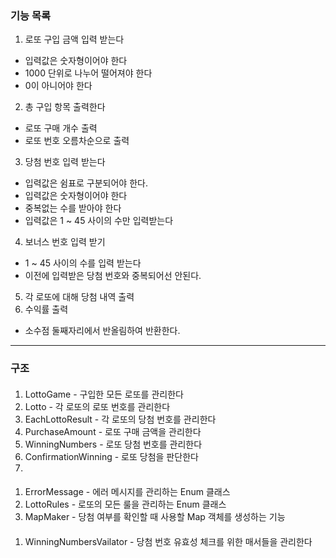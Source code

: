 ### 기능 목록
1. 로또 구입 금액 입력 받는다
- 입력값은 숫자형이어야 한다
- 1000 단위로 나누어 떨어져야 한다
- 0이 아니어야 한다
2. 총 구입 항목 출력한다
- 로또 구매 개수 출력
- 로또 번호 오름차순으로 출력
3. 당첨 번호 입력 받는다
- 입력값은 쉼표로 구분되어야 한다.
- 입력값은 숫자형이어야 한다
- 중복없는 수를 받아야 한다
- 입력값은 1 ~ 45 사이의 수만 입력받는다
4. 보너스 번호 입력 받기
- 1 ~ 45 사이의 수를 입력 받는다
- 이전에 입력받은 당첨 번호와 중복되어선 안된다.
5. 각 로또에 대해 당첨 내역 출력
6. 수익률 출력
- 소수점 둘째자리에서 반올림하여 반환한다.

---
### 구조
#### <Model>
1. LottoGame - 구입한 모든 로또를 관리한다
2. Lotto - 각 로또의 로또 번호를 관리한다
3. EachLottoResult - 각 로또의 당첨 번호를 관리한다
4. PurchaseAmount - 로또 구매 금액을 관리한다
5. WinningNumbers - 로또 당첨 번호를 관리한다
6. ConfirmationWinning - 로또 당첨을 판단한다
7. 
#### <util>
1. ErrorMessage - 에러 메시지를 관리하는 Enum 클래스
2. LottoRules - 로또의 모든 룰을 관리하는 Enum 클래스
3. MapMaker - 당첨 여부를 확인할 때 사용할 Map 객체를 생성하는 기능

#### <vaildator>
1. WinningNumbersVailator - 당첨 번호 유효성 체크를 위한 매서들을 관리한다
